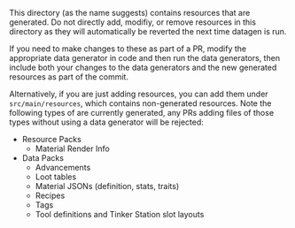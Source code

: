 This directory (as the name suggests) contains resources that are generated. Do not directly add, modifiy, or remove resources in this directory as they will automatically be reverted the next time datagen is run.

If you need to make changes to these as part of a PR, modify the appropriate data generator in code and then run the data generators, then include both your changes to the data generators and the new generated resources as part of the commit.

Alternatively, if you are just adding resources, you can add them under `src/main/resources`, which contains non-generated resources. Note the following types of are currently generated, any PRs adding files of those types without using a data generator will be rejected:

* Resource Packs
  * Material Render Info
* Data Packs
  * Advancements
  * Loot tables
  * Material JSONs (definition, stats, traits)
  * Recipes
  * Tags
  * Tool definitions and Tinker Station slot layouts